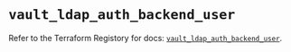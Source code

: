 # `vault_ldap_auth_backend_user`

Refer to the Terraform Registory for docs: [`vault_ldap_auth_backend_user`](https://registry.terraform.io/providers/hashicorp/vault/3.15.1/docs/resources/ldap_auth_backend_user).
